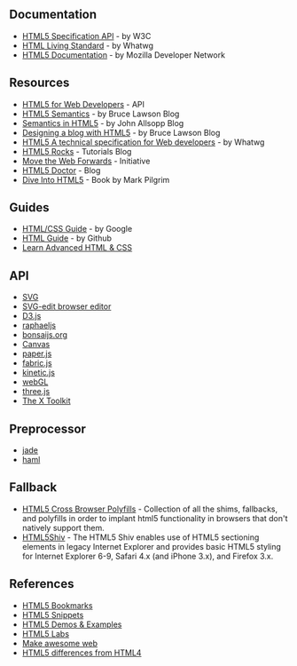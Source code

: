 Documentation
-------------

* [HTML5 Specification API](http://www.w3.org/TR/html-markup/Overview.html#toc-full) - by W3C
* [HTML Living Standard](http://www.whatwg.org/specs/web-apps/current-work/multipage/) - by Whatwg
* [HTML5 Documentation](https://developer.mozilla.org/en-US/docs/HTML/HTML5) - by Mozilla Developer Network

Resources
---------

* [HTML5 for Web Developers](http://html5doctor.com/html5-for-web-developers/) - API
* [HTML5 Semantics](http://coding.smashingmagazine.com/2011/11/18/html5-semantics/) - by Bruce Lawson Blog
* [Semantics in HTML5](http://www.alistapart.com/articles/semanticsinhtml5/) - by John Allsopp Blog
* [Designing a blog with HTML5](http://html5doctor.com/designing-a-blog-with-html5/) - by Bruce Lawson Blog
* [HTML5 A technical specification for Web developers](http://developers.whatwg.org/) - by Whatwg
* [HTML5 Rocks](http://www.html5rocks.com/en/tutorials/) - Tutorials Blog
* [Move the Web Forwards](http://movethewebforward.org/) - Initiative
* [HTML5 Doctor](http://html5doctor.com/) - Blog
* [Dive Into HTML5](http://diveintohtml5.info/) - Book by Mark Pilgrim

Guides
------

* [HTML/CSS Guide](https://google.github.io/styleguide/htmlcssguide.xml) - by Google
* [HTML Guide](https://github.com/styleguide/html) - by Github
* [Learn Advanced HTML & CSS](http://learn.shayhowe.com/advanced-html-css/)

API
---

* [SVG](https://developer.mozilla.org/en-US/docs/SVG)
 * [SVG-edit browser editor](http://svg-edit.googlecode.com/svn-history/r1771/trunk/editor/svg-editor.html)
 * [D3.js](http://d3js.org/)
 * [raphaeljs](http://raphaeljs.com/)
 * [bonsaijs.org](http://bonsaijs.org/)
* [Canvas](https://developer.mozilla.org/en-US/docs/HTML/Canvas)
 * [paper.js](http://paperjs.org/)
 * [fabric.js](http://fabricjs.com/)
 * [kinetic.js](http://kineticjs.com/)
* [webGL](https://developer.mozilla.org/en-US/docs/WebGL)
 * [three.js](http://mrdoob.github.com/three.js/)
 * [The X Toolkit](https://github.com/xtk/X#readme)

Preprocessor
------------

* [jade](http://jade-lang.com/)
* [haml](https://github.com/haml/haml)

Fallback
--------

* [HTML5 Cross Browser Polyfills](https://github.com/Modernizr/Modernizr/wiki/HTML5-Cross-Browser-Polyfills) -  Collection of all the shims, fallbacks, and polyfills in order to implant html5 functionality in browsers that don't natively support them.
* [HTML5Shiv](https://github.com/aFarkas/html5shiv) - The HTML5 Shiv enables use of HTML5 sectioning elements in legacy Internet Explorer and provides basic HTML5 styling for Internet Explorer 6-9, Safari 4.x (and iPhone 3.x), and Firefox 3.x.

References
----------

* [HTML5 Bookmarks](http://html5bookmarks.com)
* [HTML5 Snippets](http://html5snippets.com/)
* [HTML5 Demos & Examples](http://html5demos.com/)
* [HTML5 Labs](http://html5labs.com/)
* [Make awesome web](http://makeawesomeweb.com/)
* [HTML5 differences from HTML4](http://dev.w3.org/html5/html4-differences/)
